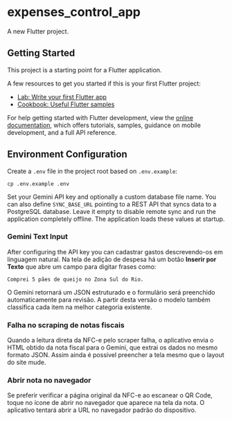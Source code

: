# expenses_control_app

A new Flutter project.

## Getting Started

This project is a starting point for a Flutter application.

A few resources to get you started if this is your first Flutter project:

- [Lab: Write your first Flutter app](https://docs.flutter.dev/get-started/codelab)
- [Cookbook: Useful Flutter samples](https://docs.flutter.dev/cookbook)

For help getting started with Flutter development, view the
[online documentation](https://docs.flutter.dev/), which offers tutorials,
samples, guidance on mobile development, and a full API reference.

## Environment Configuration

Create a `.env` file in the project root based on `.env.example`:

```
cp .env.example .env
```

Set your Gemini API key and optionally a custom database file name.
You can also define `SYNC_BASE_URL` pointing to a REST API that syncs data
to a PostgreSQL database. Leave it empty to disable remote sync and run the
application completely offline. The application loads these values at startup.

### Gemini Text Input

After configuring the API key you can cadastrar gastos descrevendo-os em
linguagem natural. Na tela de adição de despesa há um botão **Inserir por
Texto** que abre um campo para digitar frases como:

```
Comprei 5 pães de queijo no Zona Sul do Rio.
```

O Gemini retornará um JSON estruturado e o formulário será preenchido
automaticamente para revisão. A partir desta versão o modelo também
classifica cada item na melhor categoria existente.


### Falha no scraping de notas fiscais

Quando a leitura direta da NFC-e pelo scraper falha, o aplicativo envia o
HTML obtido da nota fiscal para o Gemini, que extrai os dados no mesmo formato
JSON. Assim ainda é possível preencher a tela mesmo que o layout do site mude.

### Abrir nota no navegador

Se preferir verificar a página original da NFC-e ao escanear o QR Code, toque
no ícone de abrir no navegador que aparece na tela da nota. O aplicativo
tentará abrir a URL no navegador padrão do dispositivo.

